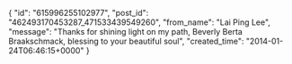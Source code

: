  {
   "id": "615996255102977",
   "post_id": "462493170453287_471533439549260",
   "from_name": "Lai Ping Lee",
   "message": "Thanks for shining light on my path, Beverly Berta Braakschmack, blessing to your beautiful soul",
   "created_time": "2014-01-24T06:46:15+0000"
 }
